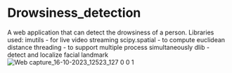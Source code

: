 # Drowsiness_detection
A web application that can detect the drowsiness of a person. Libraries used: imutils - for live video streaming scipy.spatial - to compute euclidean distance threading - to support multiple process simultaneously dlib - detect and localize facial landmark
![Web capture_16-10-2023_12523_127 0 0 1](https://github.com/HIM7707/Drowsiness_detection/assets/79526149/2c8adf13-7789-4071-988b-391273d7b039)

